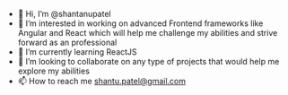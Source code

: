 - 👋 Hi, I’m @shantanupatel
- 👀 I’m interested in working on advanced Frontend frameworks like Angular and React which will help me challenge my abilities and strive forward as an professional
- 🌱 I’m currently learning ReactJS
- 💞️ I’m looking to collaborate on any type of projects that would help me explore my abilities
- 📫 How to reach me shantu.patel@gmail.com

<!---
shantanupatel/shantanupatel is a ✨ special ✨ repository because its `README.md` (this file) appears on your GitHub profile.
You can click the Preview link to take a look at your changes.
--->

